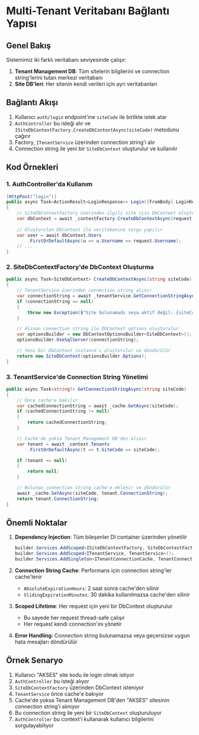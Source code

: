 # Multi-Tenant Veritabanı Bağlantı Yapısı

## Genel Bakış

Sistemimiz iki farklı veritabanı seviyesinde çalışır:
1. **Tenant Management DB**: Tüm sitelerin bilgilerini ve connection string'lerini tutan merkezi veritabanı
2. **Site DB'leri**: Her sitenin kendi verileri için ayrı veritabanları

## Bağlantı Akışı

1. Kullanıcı `auth/login` endpoint'ine `siteCode` ile birlikte istek atar
2. `AuthController` bu isteği alır ve `ISiteDbContextFactory.CreateDbContextAsync(siteCode)` metodunu çağırır
3. Factory, `ITenantService` üzerinden connection string'i alır
4. Connection string ile yeni bir `SiteDbContext` oluşturulur ve kullanılır

## Kod Örnekleri

### 1. AuthController'da Kullanım
```csharp
[HttpPost("login")]
public async Task<ActionResult<LoginResponse>> Login([FromBody] LoginRequest request)
{
    // SiteDbContextFactory üzerinden ilgili site için DbContext oluşturulur
    var dbContext = await _contextFactory.CreateDbContextAsync(request.SiteCode);
    
    // Oluşturulan DbContext ile veritabanına sorgu yapılır
    var user = await dbContext.Users
        .FirstOrDefaultAsync(u => u.Username == request.Username);
    // ...
}
```

### 2. SiteDbContextFactory'de DbContext Oluşturma
```csharp
public async Task<SiteDbContext> CreateDbContextAsync(string siteCode)
{
    // TenantService üzerinden connection string alınır
    var connectionString = await _tenantService.GetConnectionStringAsync(siteCode);
    if (connectionString == null)
    {
        throw new Exception($"Site bulunamadı veya aktif değil: {siteCode}");
    }

    // Alınan connection string ile DbContext options oluşturulur
    var optionsBuilder = new DbContextOptionsBuilder<SiteDbContext>();
    optionsBuilder.UseSqlServer(connectionString);

    // Yeni bir DbContext instance'ı oluşturulur ve döndürülür
    return new SiteDbContext(optionsBuilder.Options);
}
```

### 3. TenantService'de Connection String Yönetimi
```csharp
public async Task<string?> GetConnectionStringAsync(string siteCode)
{
    // Önce cache'e bakılır
    var cachedConnectionString = await _cache.GetAsync(siteCode);
    if (cachedConnectionString != null)
    {
        return cachedConnectionString;
    }

    // Cache'de yoksa Tenant Management DB'den alınır
    var tenant = await _context.Tenants
        .FirstOrDefaultAsync(t => t.SiteCode == siteCode);

    if (tenant == null)
    {
        return null;
    }

    // Bulunan connection string cache'e eklenir ve döndürülür
    await _cache.SetAsync(siteCode, tenant.ConnectionString);
    return tenant.ConnectionString;
}
```

## Önemli Noktalar

1. **Dependency Injection**: Tüm bileşenler DI container üzerinden yönetilir
   ```csharp
   builder.Services.AddScoped<ISiteDbContextFactory, SiteDbContextFactory>();
   builder.Services.AddScoped<ITenantService, TenantService>();
   builder.Services.AddSingleton<ITenantConnectionCache, TenantConnectionCache>();
   ```

2. **Connection String Cache**: Performans için connection string'ler cache'lenir
   - `AbsoluteExpirationHours`: 2 saat sonra cache'den silinir
   - `SlidingExpirationMinutes`: 30 dakika kullanılmazsa cache'den silinir

3. **Scoped Lifetime**: Her request için yeni bir DbContext oluşturulur
   - Bu sayede her request thread-safe çalışır
   - Her request kendi connection'ını yönetir

4. **Error Handling**: Connection string bulunamazsa veya geçersizse uygun hata mesajları döndürülür

## Örnek Senaryo

1. Kullanıcı "AKSES" site kodu ile login olmak istiyor
2. `AuthController` bu isteği alıyor
3. `SiteDbContextFactory` üzerinden DbContext isteniyor
4. `TenantService` önce cache'e bakıyor
5. Cache'de yoksa Tenant Management DB'den "AKSES" sitesinin connection string'i alınıyor
6. Bu connection string ile yeni bir `SiteDbContext` oluşturuluyor
7. `AuthController` bu context'i kullanarak kullanıcı bilgilerini sorgulayabiliyor 